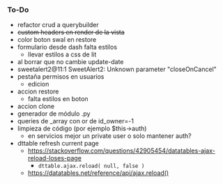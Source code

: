 ### To-Do
- refactor crud a querybuilder
- ~~custom headers en render de la vista~~
- color boton swal en restore
- formulario desde dash falta estilos
  - llevar estilos a css de lit
- al borrar que no cambie update-date
- sweetalert2@11:1 SweetAlert2: Unknown parameter "closeOnCancel"
- pestaña permisos en usuarios
  - edicion
- accion restore
  - falta estilos en boton
- accion clone
- generador de módulo .py
- queries de _array con or de id_owner=-1
- limpieza de código (por ejemplo $this->auth)
  - en servicios mejor un private user o solo mantener auth? 
- dttable refresh current page
  - https://stackoverflow.com/questions/42905454/datatables-ajax-reload-loses-page
    - `dttable.ajax.reload( null, false )`
  - https://datatables.net/reference/api/ajax.reload()